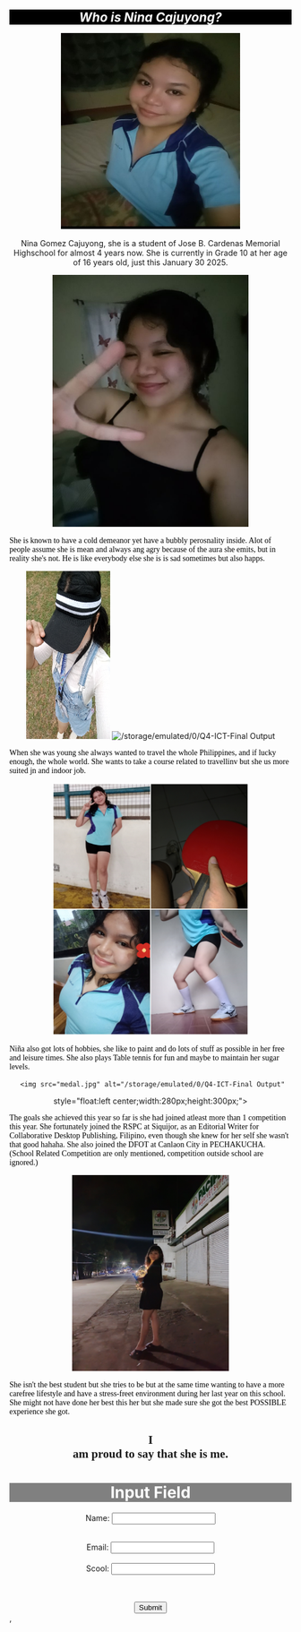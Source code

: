 <!doctype html>
<html lang="en">
  <meta name="viewport" content="width=device-width, initial-scale=1.0">
<head>
  <style>

p {
  border: 2px white;
  padding: 30px;
  margin: 30px;
}

  body {
  background-image: url('IMG_20250321_134123.jpg');
  background-repeat: no-repeat;
  background-image: fixed;
  
  background-size: 100% 100%;
}

.city {
  background-color: beige;
  color: black;
  border: 5px solid black;
  margin: 38px;
  padding: 0.5px;
}

.note {
  font-size: 300%;
  color: red;
}


</style>
<title>Learn More Of Her</title>
  <link rel="icon" type="image/x-icon" href="logo.jpg">
</head>
<body>
  <center>
<h1 style="background-color:black;color:white;font-size: 160%">
 <i><span class="note">Who </span>is Nina Cajuyong?</i></h1>
   
   <img src="one.jpg" alt="./1.jpg"
  style="float:center;width:320px;height:350px;"> 
  <div class="city">
   
<p style="color:black;font-family:fantasy; font-size:100%;text-align:left;">
  
 Nina Gomez Cajuyong, she is a student of Jose B. Cardenas Memorial Highschool for almost 4 years now. She is currently in Grade 10 at her age of 16 years old, just this January 30 2025.</p> </div>
 <img src="Peace.jpg" alt="/storage/emulated/0/Q4-ICT-Final Output"
  style="float:center;width:350px;height: 450px;"> 


<div class="city"><p style="color:black;font-family:fantasy; font-size:100%;text-align:left;"> She is known to have a cold demeanor yet have a bubbly perosnality inside. Alot of people assume she is mean and always ang agry because of the aura she emits, but in reality she's not. He is like everybody else she is is sad sometimes but also happs. </p> </div>

  <img src="kalo.jpg" alt="/storage/emulated/0/Q4-ICT-Final Output"
  style="float:right center;width:150px;height:300px;"> 
   <img src="./heartsun.jpg" alt="/storage/emulated/0/Q4-ICT-Final Output"
  style="float:left center;width:150px;height:300px;">

  
  
<div class="city"><p style="color:black;font-family:fantasy; font-size:100%;text-align:left;">When she was young she always wanted to travel the whole Philippines, and if lucky enough, the whole world. She wants to take a course related to travellinv but she us more suited jn and indoor job. </p> </div>
<img src="dula.jpg" alt="/storage/emulated/0/Q4-ICT-Final Output"
  style="float:center;width:350px;height: 450px;"> 

<div class="city"><p style="color:black;font-family:fantasy; font-size:100%;text-align:left;"> Niña also got lots of hobbies, she like to paint and do lots of stuff as possible in her free and leisure times. She also plays Table tennis for fun and maybe to maintain her sugar levels. </p> </div>
   
     <img src="medal.jpg" alt="/storage/emulated/0/Q4-ICT-Final Output"
  style="float:left center;width:280px;height:300px;">
<div class="city">
<p style="color:black;font-family:fantasy; font-size:100%;text-align:left;"> The goals she achieved this year so far is she had joined atleast more than 1 competition this year. She fortunately joined the RSPC at Siquijor, as an Editorial Writer for Collaborative Desktop Publishing, Filipino, even though she knew for her self she wasn't that good hahaha. She also joined the DFOT at Canlaon City in PECHAKUCHA. (School Related Competition are only mentioned, competition outside school are ignored.)</p> </div>
  <img src="last.jpg" alt="/storage/emulated/0/Q4-ICT-Final Output"
  style="float:center;width:280px;height : 350px;"> 
<div class="city">
<p style="color:black;font-family:fantasy; font-size:100%;text-align:left;"> She isn't the best student but she tries to be but at the same time wanting to have a more carefree lifestyle and
have a stress-freet environment during her last year on this school. She might not have done her best this her but she made sure she got the best POSSIBLE experience she got. </p> </div>
<h2 style="font-family:serif;"> <span class="note">I</span><br>
am proud to say that she is<span class="note"> me.</span> </h2>
  <h1 style="background-color:gray;color: white;">Input Field</h1>
  <form action="submit-form.php" method="post">
 <label for="name">Name:</label>
  <input type="text" id="name" name="name" required><br><br>

 <label for="email">Email:</label>
 <input type="email" id="email" name="email" required><br><br>
  <label for="School">Scool:</label>
 <input type="text" id="School" name="School" required><br><br>
 <br>
 

<input type="submit" value="Submit">
</form>

</center>
</body>,
</html>
